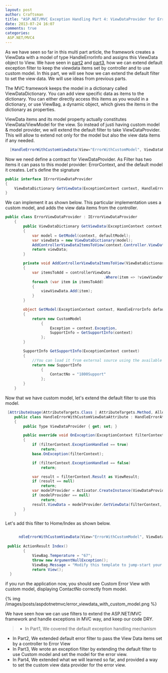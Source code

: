 ```yaml
---
layout: post
author: Craftsman
title: "ASP.NET/MVC Exception Handling Part 4: ViewDataProvider for Error View"
date: 2013-07-24 16:07
comments: true
categories:
 ASP.NET/MVC4
---
```

 As we have seen so far in this multi part article, the framework creates a ViewData with a model of type HandleErrorInfo and assigns this ViewData object to View.  We have seen in [part2](/blog/2013/07/18/asp-dot-net-mvc4-global-error-handling) and [part3](/blog/2013/07/23/custom-model-for-errorview), how we can extend default exception filter to keep the viewdata items set by controller and to use custom model.  In this part,  we will see how we can extend the default filter to set the view data. We will use ideas from previous parts.
 
 <!-- more -->
 
  The MVC framework keeps the model in a dictionary called ViewDataDictionary.
You can add view specific data as items to the dictionary.
You can either directly access this items as you would in a dictionary, or use ViewBag, a dynamic object, which gives the items in the dictionary as properties.

  ViewData items and its model property actually constitutes ViewData/ViewModel for the view.  So instead of justi having custom model & model provider, we will extend the default filter to take ViewDataProvider. This will allow to extend not only for the model but also the view data items if any needed. 

``` csharp   
  [HandleErrorWithCustomViewData(View="ErrorWithCustomModel", ViewDataProvider=typeof(ErrorViewDataProvider))]
```

  Now we need define a contract for ViewDataProvider. 
As Filter has two items it can pass to this model provider: ErrorContext, and the default model it creates. Let's define the signature

``` csharp contract 
public interface IErrorViewDataProvider
{
    ViewDataDictionary GetViewData(ExceptionContext context, HandleErrorInfo defaultModel);
}
```

We can implement it as shown below. This particular implementation uses a custom model, and adds the view data items from the controller.
 
``` csharp implementation 
public class ErrorViewDataProvider : IErrorViewDataProvider
    {
        public ViewDataDictionary GetViewData(ExceptionContext context, HandleErrorInfo defaultModel)
        {
            var model = GetModel(context, defaultModel);
            var viewData = new ViewDataDictionary(model);
            AddControllerViewDataItemsToView(context.Controller.ViewData, viewData);
            return viewData;
        }

        private void AddControllerViewDataItemsToView(ViewDataDictionary controllerViewData, ViewDataDictionary viewViewData)
        {
            var itemsToAdd = controllerViewData
                                            .Where(item => !viewViewData.ContainsKey(item.Key));
            foreach (var item in itemsToAdd)
            {
                viewViewData.Add(item);
            }
        }

        object GetModel(ExceptionContext context, HandleErrorInfo defaultModel)
        {
            return new CustomModel
                {
                    Exception = context.Exception,
                    SupportInfo = GetSupportInfo(context)
                };
        }

        SupportInfo GetSupportInfo(ExceptionContext context)
        {
            //You can load it from external source using the available context
            return new SupportInfo
                {
                    ContactNo = "1800Support"
                };
        }
    }

```
 Now that we have custom model, let's extend the default filter to use this model.

``` csharp 
 [AttributeUsage(AttributeTargets.Class | AttributeTargets.Method, AllowMultiple = true, Inherited = true)]
    public class HandleErrorWithCustomViewDataAttribute : HandleErrorAttribute
    {
        public Type ViewDataProvider { get; set; }

        public override void OnException(ExceptionContext filterContext)
        {
            if (filterContext.ExceptionHandled == true)
                return;
            base.OnException(filterContext);

            if (filterContext.ExceptionHandled == false)
                return;

            var result = filterContext.Result as ViewResult;
            if (result == null)
                return;
            var modelProvider = Activator.CreateInstance(ViewDataProvider) as IErrorViewDataProvider;
            if (modelProvider == null)
                return;
            result.ViewData = modelProvider.GetViewData(filterContext, result.Model as HandleErrorInfo);
        }
    }
```

Let's add this filter to Home/Index as shown below.

```  csharp HomeController.cs

      ndleErrorWithCustomViewData(View="ErrorWithCustomModel", ViewDataProvider = typeof(ErrorViewDataProvider))]
        
 public ActionResult Index()
        {
            ViewBag.Temperature = "67";
            throw new ArgumentNullException();
            ViewBag.Message = "Modify this template to jump-start your ASP.NET MVC application.";
            return View();
  }
```

if you run the application now, you should see Custom Error View with custom model, displaying ContactNo correctly from model.

{% img /images/posts/aspdotnetmvc/error_viewdata_with_custom_model.png %}

   

We have seen how we can use filters to extend the ASP.NET/MVC framework and handle exceptions in MVC way, and keep our code DRY.  
>  * In Part1, We covered the default exception handling mechanism
 * In Part2, We extended default error filter to pass the View Data items set by a controller to Error View
 * In Part3, We wrote an exception filter by extending the default filter to use Custom model and set the model for the error view.
 * In Part4, We extended what we will learned so far, and provided a way to set the custom view data provider for the error view.

